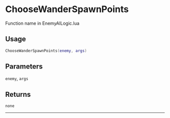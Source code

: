 # ChooseWanderSpawnPoints
Function name in EnemyAILogic.lua
## Usage
```lua
ChooseWanderSpawnPoints(enemy, args)
```
## Parameters
`enemy`, `args`
## Returns
`none`

---